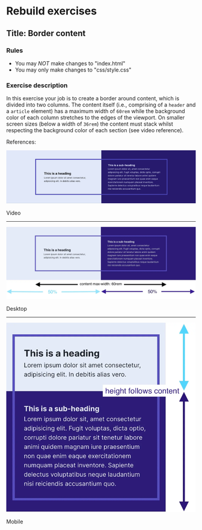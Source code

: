 # Rebuild exercises

## Title: Border content

### Rules

- You may _NOT_ make changes to "index.html"
- You may only make changes to "css/style.css"

### Exercise description

In this exercise your job is to create a border around content, which is divided into two columns. The content itself (i.e., comprising of a `header` and a `article` element) has a maximum width of `60rem` while the background color of each column stretches to the edges of the viewport. On smaller screen sizes (below a width of `36rem`) the content must stack whilst respecting the background color of each section (see video reference).

References:

![Border content](border-content.gif "border content reference")

Video

---

![Border content](border-content.webp "border content")

Desktop

---

![Border content mobile](border-content-mobile.webp "border content mobile")

Mobile

